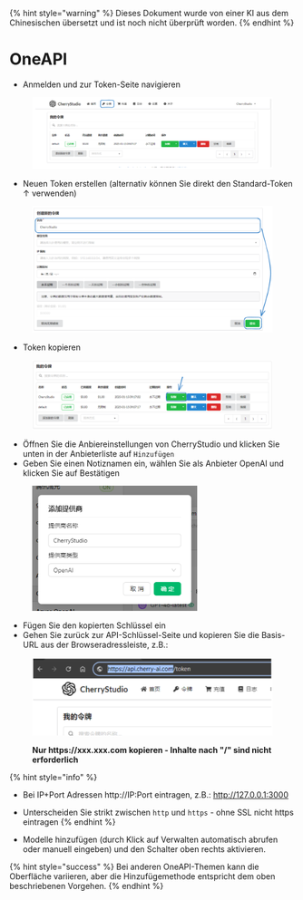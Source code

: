 
{% hint style="warning" %}
Dieses Dokument wurde von einer KI aus dem Chinesischen übersetzt und ist noch nicht überprüft worden.
{% endhint %}

# OneAPI

* Anmelden und zur Token-Seite navigieren

<figure><img src="../../../.gitbook/assets/image (22).png" alt=""><figcaption></figcaption></figure>

* Neuen Token erstellen (alternativ können Sie direkt den Standard-Token ↑ verwenden)

<figure><img src="../../../.gitbook/assets/image (19).png" alt="" width="563"><figcaption></figcaption></figure>

* Token kopieren

<figure><img src="../../../.gitbook/assets/image (24).png" alt="" width="563"><figcaption></figcaption></figure>

* Öffnen Sie die Anbiereinstellungen von CherryStudio und klicken Sie unten in der Anbieterliste auf `Hinzufügen`
* Geben Sie einen Notiznamen ein, wählen Sie als Anbieter OpenAI und klicken Sie auf Bestätigen

<figure><img src="../../../.gitbook/assets/image (25).png" alt="" width="291"><figcaption></figcaption></figure>

* Fügen Sie den kopierten Schlüssel ein
* Gehen Sie zurück zur API-Schlüssel-Seite und kopieren Sie die Basis-URL aus der Browseradressleiste, z.B.:

<figure><img src="../../../.gitbook/assets/image (26).png" alt="" width="563"><figcaption><p><strong>Nur https://xxx.xxx.com kopieren - Inhalte nach "/" sind nicht erforderlich</strong></p></figcaption></figure>

{% hint style="info" %}
* Bei IP+Port Adressen http://IP:Port eintragen, z.B.: http://127.0.0.1:3000
* Unterscheiden Sie strikt zwischen `http` und `https` - ohne SSL nicht https eintragen
{% endhint %}

* Modelle hinzufügen (durch Klick auf Verwalten automatisch abrufen oder manuell eingeben) und den Schalter oben rechts aktivieren.

{% hint style="success" %}
Bei anderen OneAPI-Themen kann die Oberfläche variieren, aber die Hinzufügemethode entspricht dem oben beschriebenen Vorgehen.
{% endhint %}